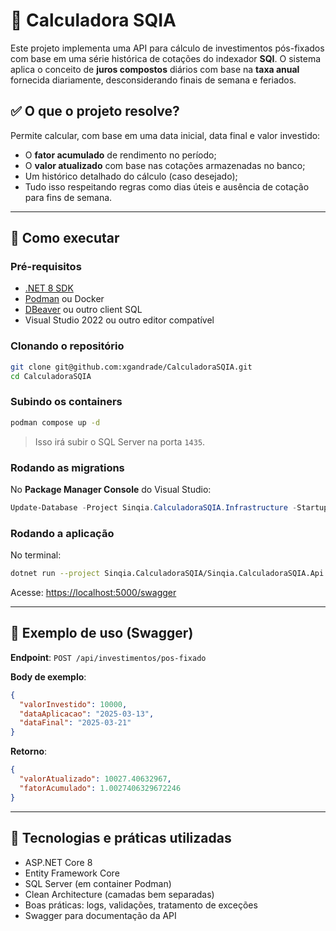 # 🧮 Calculadora SQIA

Este projeto implementa uma API para cálculo de investimentos pós-fixados com base em uma série histórica de cotações do indexador **SQI**. O sistema aplica o conceito de **juros compostos** diários com base na **taxa anual** fornecida diariamente, desconsiderando finais de semana e feriados.

## ✅ O que o projeto resolve?

Permite calcular, com base em uma data inicial, data final e valor investido:

- O **fator acumulado** de rendimento no período;
- O **valor atualizado** com base nas cotações armazenadas no banco;
- Um histórico detalhado do cálculo (caso desejado);
- Tudo isso respeitando regras como dias úteis e ausência de cotação para fins de semana.

---

## 🚀 Como executar

### Pré-requisitos

- [.NET 8 SDK](https://dotnet.microsoft.com/download)
- [Podman](https://podman.io/) ou Docker
- [DBeaver](https://dbeaver.io/) ou outro client SQL
- Visual Studio 2022 ou outro editor compatível

### Clonando o repositório

```bash
git clone git@github.com:xgandrade/CalculadoraSQIA.git
cd CalculadoraSQIA
```

### Subindo os containers

```bash
podman compose up -d
```

> Isso irá subir o SQL Server na porta `1435`.

### Rodando as migrations

No **Package Manager Console** do Visual Studio:

```powershell
Update-Database -Project Sinqia.CalculadoraSQIA.Infrastructure -StartupProject Sinqia.CalculadoraSQIA.Api
```

### Rodando a aplicação

No terminal:

```bash
dotnet run --project Sinqia.CalculadoraSQIA/Sinqia.CalculadoraSQIA.Api.csproj
```

Acesse: [https://localhost:5000/swagger](https://localhost:5000/swagger)

---

## 📌 Exemplo de uso (Swagger)

**Endpoint**: `POST /api/investimentos/pos-fixado`

**Body de exemplo**:

```json
{
  "valorInvestido": 10000,
  "dataAplicacao": "2025-03-13",
  "dataFinal": "2025-03-21"
}
```

**Retorno**:

```json
{
  "valorAtualizado": 10027.40632967,
  "fatorAcumulado": 1.0027406329672246
}
```

---

## 🧠 Tecnologias e práticas utilizadas

- ASP.NET Core 8
- Entity Framework Core
- SQL Server (em container Podman)
- Clean Architecture (camadas bem separadas)
- Boas práticas: logs, validações, tratamento de exceções
- Swagger para documentação da API